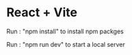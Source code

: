 # React + Vite

Run : "npm install" to install npm packges

Run : "npm run dev" to start a local server
